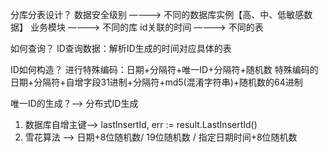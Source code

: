 分库分表设计？
    数据安全级别 ————> 不同的数据库实例【高、中、低敏感数据】
    业务模块 ————> 不同的库
    id关联的时间 ————> 不同的表

如何查询？
    ID查询数据：解析ID生成的时间对应具体的表

ID如何构造？
    进行特殊编码：日期+分隔符+唯一ID+分隔符+随机数
    特殊编码的日期+分隔符+自增字段31进制+分隔符+md5(混淆字符串)+随机数的64进制

唯一ID的生成？——> 分布式ID生成

1. 数据库自增主键——> lastInsertId, err := result.LastInsertId()
2. 雪花算法 ——> 日期+8位随机数/ 19位随机数 / 指定日期时间+8位随机数
